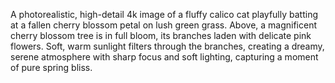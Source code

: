 A photorealistic, high-detail 4k image of a fluffy calico cat playfully batting at a fallen cherry blossom petal on lush green grass. Above, a magnificent cherry blossom tree is in full bloom, its branches laden with delicate pink flowers. Soft, warm sunlight filters through the branches, creating a dreamy, serene atmosphere with sharp focus and soft lighting, capturing a moment of pure spring bliss.